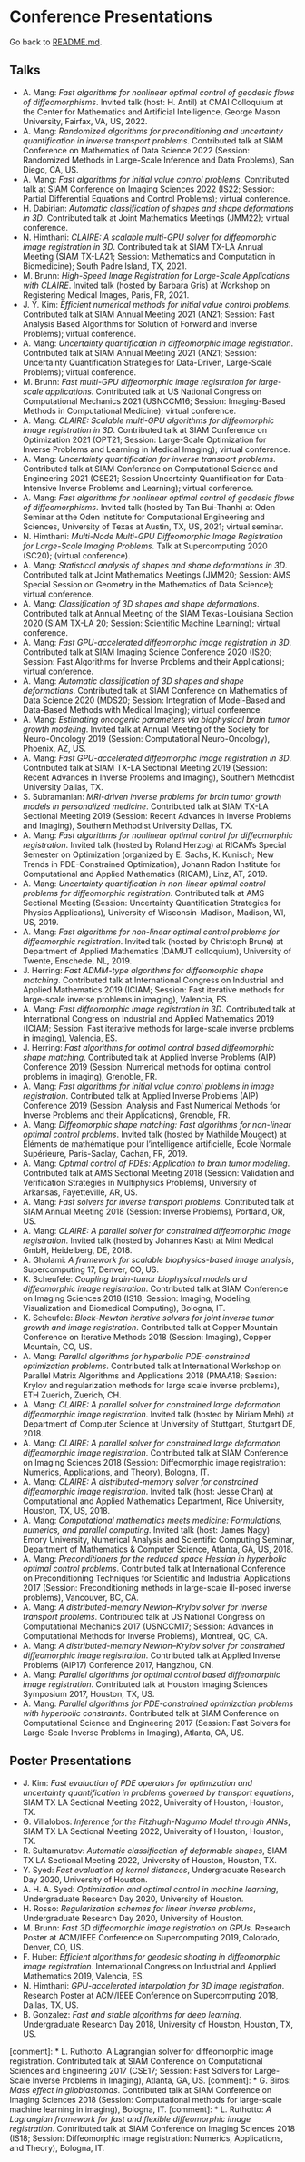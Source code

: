 # Conference Presentations

Go back to [README.md](../README.md).

## Talks
* A. Mang: *Fast algorithms for nonlinear optimal control of geodesic flows of diffeomorphisms*. Invited talk (host: H. Antil) at CMAI Colloquium at the Center for Mathematics and Artificial Intelligence, George Mason University, Fairfax, VA, US, 2022.
* A. Mang: *Randomized algorithms for preconditioning and uncertainty quantification in inverse transport problems*. Contributed talk at SIAM Conference on Mathematics of Data Science 2022 (Session: Randomized Methods in Large-Scale Inference and Data Problems), San Diego, CA, US.
* A. Mang: *Fast algorithms for initial value control problems*. Contributed talk at SIAM Conference on Imaging Sciences 2022 (IS22; Session: Partial Differential Equations and Control Problems); virtual conference.
* H. Dabirian: *Automatic classification of shapes and shape deformations in 3D*. Contributed talk at Joint Mathematics Meetings (JMM22); virtual conference.
* N. Himthani: *CLAIRE: A scalable multi-GPU solver for diffeomorphic image registration in 3D*. Contributed talk at SIAM TX-LA Annual Meeting (SIAM TX-LA21; Session: Mathematics and Computation in Biomedicine); South Padre Island, TX, 2021.
* M. Brunn: *High-Speed Image Registration for Large-Scale Applications with CLAIRE*. Invited talk (hosted by Barbara Gris) at Workshop on Registering Medical Images, Paris, FR, 2021.
* J. Y. Kim: *Efficient numerical methods for initial value control problems*. Contributed talk at SIAM Annual Meeting 2021 (AN21; Session: Fast Analysis Based Algorithms for Solution of Forward and Inverse Problems); virtual conference.
* A. Mang: *Uncertainty quantification in diffeomorphic image registration*. Contributed talk at SIAM Annual Meeting 2021 (AN21; Session: Uncertainty Quantification Strategies for Data-Driven, Large-Scale Problems); virtual conference.
* M. Brunn: *Fast multi-GPU diffeomorphic image registration for large-scale applications*. Contributed talk at US National Congress on Computational Mechanics 2021 (USNCCM16; Session: Imaging-Based Methods in Computational Medicine); virtual conference.
* A. Mang: *CLAIRE: Scalable multi-GPU algorithms for diffeomorphic image registration in 3D*. Contributed talk at SIAM Conference on Optimization 2021 (OPT21; Session: Large-Scale Optimization for Inverse Problems and Learning in Medical Imaging); virtual conference.
* A. Mang: *Uncertainty quantification for inverse transport problems*. Contributed talk at SIAM Conference on Computational Science and Engineering 2021 (CSE21; Session Uncertainty Quantification for Data-Intensive Inverse Problems and Learning); virtual conference.
* A. Mang: *Fast algorithms for nonlinear optimal control of geodesic flows of diffeomorphisms*. Invited talk (hosted by Tan Bui-Thanh) at Oden Seminar at the Oden Institute for Computational Engineering and Sciences, University of Texas at Austin, TX, US, 2021; virtual seminar.
* N. Himthani: *Multi-Node Multi-GPU Diffeomorphic Image Registration for Large-Scale Imaging Problems*. Talk at Supercomputing 2020 (SC20); (virtual conference).
* A. Mang: *Statistical analysis of shapes and shape deformations in 3D*. Contributed talk at Joint Mathematics Meetings (JMM20; Session: AMS Special Session on Geometry in the Mathematics of Data Science); virtual conference.
* A. Mang: *Classification of 3D shapes and shape deformations*. Contributed talk at Annual Meeting of the SIAM Texas-Louisiana Section 2020 (SIAM TX-LA 20; Session: Scientific Machine Learning); virtual conference.
* A. Mang: *Fast GPU-accelerated diffeomorphic image registration in 3D*. Contributed talk at SIAM Imaging Science Conference 2020 (IS20; Session: Fast Algorithms for Inverse Problems and their Applications); virtual conference.
* A. Mang: *Automatic classification of 3D shapes and shape deformations*. Contributed talk at SIAM Conference on Mathematics of Data Science 2020 (MDS20; Session: Integration of Model-Based and Data-Based Methods with Medical Imaging); virtual conference.
* A. Mang: *Estimating oncogenic parameters via biophysical brain tumor growth modeling*. Invited talk at Annual Meeting of the Society for Neuro-Oncology 2019 (Session: Computational Neuro-Oncology), Phoenix, AZ, US.
* A. Mang: *Fast GPU-accelerated diffeomorphic image registration in 3D*. Contributed talk at SIAM TX-LA Sectional Meeting 2019 (Session: Recent Advances in Inverse Problems and Imaging), Southern Methodist University Dallas, TX.
* S. Subramanian: *MRI-driven inverse problems for brain tumor growth models in personalized medicine*. Contributed talk at SIAM TX-LA Sectional Meeting 2019 (Session: Recent Advances in Inverse Problems and Imaging), Southern Methodist University Dallas, TX.
* A. Mang: *Fast algorithms for nonlinear optimal control for diffeomorphic registration*. Invited talk (hosted by Roland Herzog) at RICAM’s Special Semester on Optimization (organized by E. Sachs, K. Kunisch; New Trends in PDE-Constrained Optimization), Johann Radon Institute for Computational and Applied Mathematics (RICAM), Linz, AT, 2019.
* A. Mang: *Uncertainty quantification in non-linear optimal control problems for diffeomorphic registration*. Contributed talk at AMS Sectional Meeting (Session: Uncertainty Quantification Strategies for Physics Applications), University of Wisconsin-Madison, Madison, WI, US, 2019.
* A. Mang: *Fast algorithms for non-linear optimal control problems for diffeomorphic registration*. Invited talk (hosted by Christoph Brune) at Department of Applied Mathematics (DAMUT colloquium), University of Twente, Enschede, NL, 2019.
* J. Herring: *Fast ADMM-type algorithms for diffeomorphic shape matching*. Contributed talk at International Congress on Industrial and Applied Mathematics 2019 (ICIAM; Session: Fast iterative methods for large-scale inverse problems in imaging), Valencia, ES.
* A. Mang: *Fast diffeomorphic image registration in 3D*. Contributed talk at International Congress on Industrial and Applied Mathematics 2019 (ICIAM; Session: Fast iterative methods for large-scale inverse problems in imaging), Valencia, ES.
* J. Herring: *Fast algorithms for optimal control based diffeomorphic shape matching*. Contributed talk at Applied Inverse Problems (AIP) Conference 2019 (Session: Numerical methods for optimal control problems in imaging), Grenoble, FR.
* A. Mang: *Fast algorithms for initial value control problems in image registration*. Contributed talk at Applied Inverse Problems (AIP) Conference 2019 (Session: Analysis and Fast Numerical Methods for Inverse Problems and their Applications), Grenoble, FR.
* A. Mang: *Diffeomorphic shape matching: Fast algorithms for non-linear optimal control problems*. Invited talk (hosted by Mathilde Mougeot) at Éléments de mathématique pour l’intelligence artificielle, École Normale Supérieure, Paris-Saclay, Cachan, FR, 2019.
* A. Mang: *Optimal control of PDEs: Application to brain tumor modeling*. Contributed talk at AMS Sectional Meeting 2018 (Session: Validation and Verification Strategies in Multiphysics Problems), University of Arkansas, Fayetteville, AR, US.
* A. Mang: *Fast solvers for inverse transport problems*. Contributed talk at SIAM Annual Meeting 2018 (Session: Inverse Problems), Portland, OR, US.
* A. Mang: *CLAIRE: A parallel solver for constrained diffeomorphic image registration*. Invited talk (hosted by Johannes Kast) at Mint Medical GmbH, Heidelberg, DE, 2018.
* A. Gholami: *A framework for scalable biophysics-based image analysis*, Supercomputing 17, Denver, CO, US.
* K. Scheufele: *Coupling brain-tumor biophysical models and diffeomorphic image registration*. Contributed talk at SIAM Conference on Imaging Sciences 2018 (IS18; Session: Imaging, Modeling, Visualization and Biomedical Computing), Bologna, IT.
* K. Scheufele: *Block-Newton iterative solvers for joint inverse tumor growth and image registration*. Contributed talk at Copper Mountain Conference on Iterative Methods 2018 (Session: Imaging), Copper Mountain, CO, US.
* A. Mang: *Parallel algorithms for hyperbolic PDE-constrained optimization problems*. Contributed talk at International Workshop on Parallel Matrix Algorithms and Applications 2018 (PMAA18; Session: Krylov and regularization methods for large scale inverse problems), ETH Zuerich, Zuerich, CH.
* A. Mang: *CLAIRE: A parallel solver for constrained large deformation diffeomorphic image registration*. Invited talk (hosted by Miriam Mehl) at Department of Computer Science at University of Stuttgart, Stuttgart DE, 2018.
* A. Mang: *CLAIRE: A parallel solver for constrained large deformation diffeomorphic image registration*. Contributed talk at SIAM Conference on Imaging Sciences 2018 (Session: Diffeomorphic image registration: Numerics, Applications, and Theory), Bologna, IT.
* A. Mang: *CLAIRE: A distributed-memory solver for constrained diffeomorphic image registration*. Invited talk (host: Jesse Chan) at Computational and Applied Mathematics Department, Rice University, Houston, TX, US, 2018.
* A. Mang: *Computational mathematics meets medicine: Formulations, numerics, and parallel computing*. Invited talk (host: James Nagy) Emory University, Numerical Analysis and Scientific Computing Seminar, Department of Mathematics & Computer Science, Atlanta, GA, US, 2018.
* A. Mang: *Preconditioners for the reduced space Hessian in hyperbolic optimal control problems*. Contributed talk at International Conference on Preconditioning Techniques for Scientific and Industrial Applications 2017 (Session: Preconditioning methods in large-scale ill-posed inverse problems), Vancouver, BC, CA.
* A. Mang: *A distributed-memory Newton–Krylov solver for inverse transport problems*. Contributed talk at US National Congress on Computational Mechanics 2017 (USNCCM17; Session: Advances in Computational Methods for Inverse Problems), Montreal, QC, CA.
* A. Mang: *A distributed-memory Newton–Krylov solver for constrained diffeomorphic image registration*. Contributed talk at Applied Inverse Problems (AIP17) Conference 2017, Hangzhou, CN.
* A. Mang: *Parallel algorithms for optimal control based diffeomorphic image registration*. Contributed talk at Houston Imaging Sciences Symposium 2017, Houston, TX, US.
* A. Mang: *Parallel algorithms for PDE-constrained optimization problems with hyperbolic constraints*. Contributed talk at SIAM Conference on Computational Science and Engineering 2017 (Session: Fast Solvers for Large-Scale Inverse Problems in Imaging), Atlanta, GA, US.



## Poster Presentations
* J. Kim: *Fast evaluation of PDE operators for optimization and uncertainty quantification in problems governed by transport equations*, SIAM TX LA Sectional Meeting 2022, University of Houston, Houston, TX.
* G. Villalobos: *Inference for the Fitzhugh-Nagumo Model through ANNs*, SIAM TX LA Sectional Meeting 2022, University of Houston, Houston, TX.
* R. Sultamuratov: *Automatic classification of deformable shapes*, SIAM TX LA Sectional Meeting 2022, University of Houston, Houston, TX.
* Y. Syed: *Fast evaluation of kernel distances*, Undergraduate Research Day 2020, University of Houston.
* A. H. A. Syed: *Optimization and optimal control in machine learning*, Undergraduate Research Day 2020, University of Houston.
* H. Rosso: *Regularization schemes for linear inverse problems*, Undergraduate Research Day 2020, University of Houston.
* M. Brunn: *Fast 3D diffeomorphic image registration on GPUs*. Research Poster at ACM/IEEE Conference on Supercomputing 2019, Colorado, Denver, CO, US.
* F. Huber: *Efficient algorithms for geodesic shooting in diffeomorphic image registration*. International Congress on Industrial and Applied Mathematics 2019, Valencia, ES.
* N. Himthani: *GPU-accelerated interpolation for 3D image registration*. Research Poster at ACM/IEEE Conference on Supercomputing 2018, Dallas, TX, US.
* B. Gonzalez: *Fast and stable algorithms for deep learning*. Undergraduate Research Day 2018, University of Houston, Houston, TX, US. 



[comment]: * L. Ruthotto: A Lagrangian solver for diffeomorphic image registration. Contributed talk at SIAM Conference on Computational Sciences and Engineering 2017 (CSE17; Session: Fast Solvers for Large-Scale Inverse Problems in Imaging), Atlanta, GA, US.
[comment]: * G. Biros: *Mass effect in glioblastomas*. Contributed talk at SIAM Conference on Imaging Sciences 2018 (Session: Computational methods for large-scale machine learning in imaging), Bologna, IT. 
[comment]: * L. Ruthotto: *A Lagrangian framework for fast and flexible diffeomorphic image registration*. Contributed talk at SIAM Conference on Imaging Sciences 2018 (IS18; Session: Diffeomorphic image registration: Numerics, Applications, and Theory), Bologna, IT.
